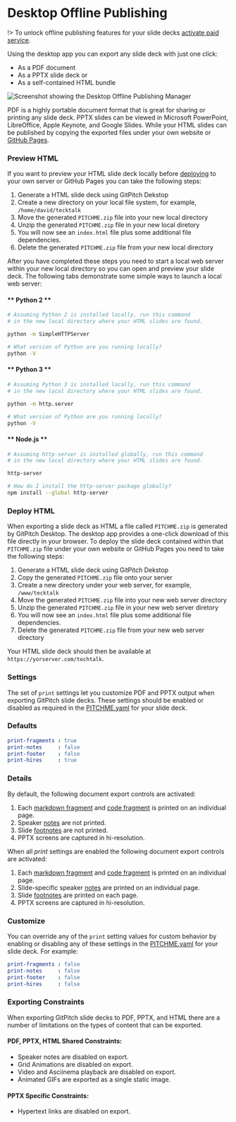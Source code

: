 # Desktop Offline Publishing

!> To unlock offline publishing features for your slide decks [activate paid service](https://gitpitch.com/pricing).

Using the desktop app you can export any slide deck with just one click:

- As a PDF document
- As a PPTX slide deck or
- As a self-contained HTML bundle

![Screenshot showing the Desktop Offline Publishing Manager](../_images/gitpitch-desktop-offline-publishing.png)

PDF is a highly portable document format that is great for sharing or printing any slide deck. PPTX slides can be viewed in Microsoft PowerPoint, LibreOffice, Apple Keynote, and Google Slides. While your HTML slides can be published by copying the exported files under your own website or [GitHub Pages](https://pages.github.com/).

### Preview HTML

If you want to preview your HTML slide deck locally before [deploying](#deploy-html) to your own server or GitHub Pages you can take the following steps:

1. Generate a HTML slide deck using GitPitch Dekstop
1. Create a new directory on your local file system, for example, `/home/david/tecktalk`
1. Move the generated `PITCHME.zip` file into your new local directory
1. Unzip the generated `PITCHME.zip` file in your new local diretory
1. You will now see an `index.html` file plus some additional file dependencies.
1. Delete the generated `PITCHME.zip` file from your new local directory

After you have completed these steps you need to start a local web server within your new local directory so you can open and preview your slide deck. The following tabs demonstrate some simple ways to launch a local web server:

<!-- tabs:start -->

#### ** Python 2 **

```bash
# Assuming Python 2 is installed locally, run this command
# in the new local directory where your HTML slides are found. 

python -m SimpleHTTPServer

# What version of Python are you running locally?
python -V
```

#### ** Python 3 **

```bash
# Assuming Python 3 is installed locally, run this command
# in the new local directory where your HTML slides are found.

python -m http.server

# What version of Python are you running locally?
python -V
```

#### ** Node.js **

```bash
# Assuming http-server is installed globally, run this command
# in the new local directory where your HTML slides are found.

http-server

# How do I install the http-server package globally?
npm install --global http-server
```


<!-- tabs:end -->

### Deploy HTML

When exporting a slide deck as HTML a file called `PITCHME.zip` is generated by GitPitch Desktop. The desktop app provides a one-click download of this file directly in your browser. To deploy the slide deck contained within that ` PITCHME.zip` file under your own website or GitHub Pages you need to take the following steps:

1. Generate a HTML slide deck using GitPitch Dekstop
1. Copy the generated `PITCHME.zip` file onto your server
1. Create a new directory under your web server, for example, `/www/tecktalk`
1. Move the generated `PITCHME.zip` file into your new web server directory
1. Unzip the generated `PITCHME.zip` file in your new web server diretory
1. You will now see an `index.html` file plus some additional file dependencies.
1. Delete the generated `PITCHME.zip` file from your new web server directory

Your HTML slide deck should then be available at `https://yorserver.com/techtalk`.

### Settings

The set of `print` settings let you customize PDF and PPTX output when exporting GitPitch slide decks.
These settings should be enabled or disabled as required in the [PITCHME.yaml](/conventions/pitchme-yaml.md) for your slide deck.

### Defaults

```yaml
print-fragments : true
print-notes     : false
print-footer    : false
print-hires     : true
```

### Details

By default, the following document export controls are activated:

1. Each [markdown fragment](/grid-layouts/fragments.md) and [code fragment](/code/presenting.md) is printed on an individual page.
1. Speaker [notes](/speaker/notes.md) are not printed.
1. Slide [footnotes](/settings/footnote.md) are not printed.
1. PPTX screens are captured in hi-resolution.

When all *print* settings are enabled the following document export controls are activated:

1. Each [markdown fragment](/grid-layouts/fragments.md) and [code fragment](/code/presenting.md) is printed on an individual page.
1. Slide-specific speaker [notes](/speaker/notes.md) are printed on an individual page.
1. Slide [footnotes](/settings/footnote.md) are printed on each page.
1. PPTX screens are captured in hi-resolution.

### Customize

You can override any of the `print` setting values for custom behavior by enabling or disabling any of these settings in the [PITCHME.yaml](/conventions/pitchme-yaml.md) for your slide deck. For example:

```yaml
print-fragments : false
print-notes     : false
print-footer    : false
print-hires     : false
```

### Exporting Constraints

When exporting GitPitch slide decks to PDF, PPTX, and HTML there are a number of limitations on the types of content that can be exported.

#### PDF, PPTX, HTML Shared Constraints:

- Speaker notes are disabled on export.
- Grid Animations are disabled on export.
- Video and Asciinema playback are disabled on export.
- Animated GIFs are exported as a single static image.

#### PPTX Specific Constraints:

- Hypertext links are disabled on export.

